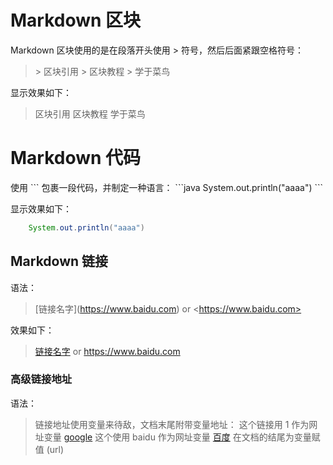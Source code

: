 # **Markdown 区块**

Markdown 区块使用的是在段落开头使用 > 符号，然后后面紧跟空格符号：

> \> 区块引用
> \> 区块教程
> \> 学于菜鸟

显示效果如下：

> 区块引用
> 区块教程
> 学于菜鸟


# **Markdown 代码**

使用 ``` 包裹一段代码，并制定一种语言：
\`\`\`java 
System.out.println("aaaa")
\`\`\`

显示效果如下：
```java
    System.out.println("aaaa")
```

## **Markdown 链接**

语法：
>    \[链接名字](https://www.baidu.com)
>     or
>   \<https://www.baidu.com>

效果如下：

>    [链接名字](https://www.baidu.com)
>     or
>   <https://www.baidu.com>

### **高级链接地址**
语法：
> 链接地址使用变量来待敌，文档末尾附带变量地址：
> 这个链接用 1 作为网址变量 [google][1]
> 这个使用 baidu 作为网址变量 [百度][baidu]
> 在文档的结尾为变量赋值 (url)


[1]: http://www.google.com/
[baidu]: https://www.baidu.com

